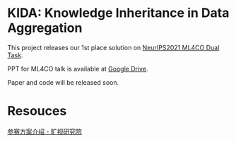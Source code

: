 # KIDA: Knowledge Inheritance in Data Aggregation

This project releases our 1st place solution on [NeurIPS2021 ML4CO Dual Task](https://www.ecole.ai/2021/ml4co-competition/). 

PPT for ML4CO talk is available at [Google Drive](https://drive.google.com/file/d/1O8T1Jv6CE_fQDnYdcZ6ftFEZPXabOVay/view?usp=sharing).

Paper and code will be released soon.

# Resouces
[参赛方案介绍 - 旷视研究院](https://zhuanlan.zhihu.com/p/440726459)
